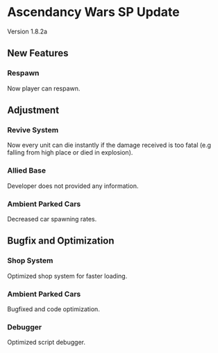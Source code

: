 # Ascendancy Wars SP Update
Version 1.8.2a

## New Features
### Respawn
Now player can respawn.

## Adjustment
### Revive System
Now every unit can die instantly if the damage received is too fatal (e.g falling from high place or died in explosion).

### Allied Base
Developer does not provided any information.

### Ambient Parked Cars
Decreased car spawning rates.

## Bugfix and Optimization
### Shop System
Optimized shop system for faster loading.

### Ambient Parked Cars
Bugfixed and code optimization.

### Debugger
Optimized script debugger.